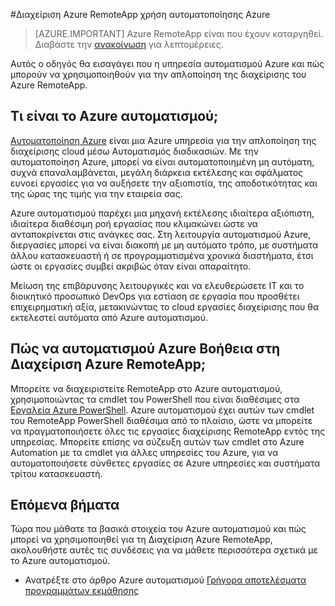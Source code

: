 <properties
    pageTitle="Διαχείριση Azure RemoteApp χρήση αυτοματοποίησης Azure | Microsoft Azure"
    description="Μάθετε περισσότερα σχετικά με τον τρόπο την υπηρεσία αυτοματισμού Azure μπορεί να χρησιμοποιηθεί για τη Διαχείριση Azure RemoteApp."
    services="automation"
    documentationCenter=""
    authors="mgoedtel"
    manager="jwhit"
    editor=""/>

<tags
    ms.service="automation"
    ms.workload="tbd"
    ms.tgt_pltfrm="na"
    ms.devlang="na"
    ms.topic="article"
    ms.date="08/15/2016"
    ms.author="magoedte;csand"/>

#<a name="managing-azure-remoteapp-using-azure-automation"></a>Διαχείριση Azure RemoteApp χρήση αυτοματοποίησης Azure

> [AZURE.IMPORTANT]
> Azure RemoteApp είναι που έχουν καταργηθεί. Διαβάστε την [ανακοίνωση](https://go.microsoft.com/fwlink/?linkid=821148) για λεπτομέρειες.

Αυτός ο οδηγός θα εισαγάγει που η υπηρεσία αυτοματισμού Azure και πώς μπορούν να χρησιμοποιηθούν για την απλοποίηση της διαχείρισης του Azure RemoteApp.

## <a name="what-is-azure-automation"></a>Τι είναι το Azure αυτοματισμού;

[Αυτοματοποίηση Azure](../automation/automation-intro.md) είναι μια Azure υπηρεσία για την απλοποίηση της διαχείρισης cloud μέσω Αυτοματισμός διαδικασιών. Με την αυτοματοποίηση Azure, μπορεί να είναι αυτοματοποιημένη μη αυτόματη, συχνά επαναλαμβάνεται, μεγάλη διάρκεια εκτέλεσης και σφάλματος ευνοεί εργασίες για να αυξήσετε την αξιοπιστία, της αποδοτικότητας και της ώρας της τιμής για την εταιρεία σας.

Azure αυτοματισμού παρέχει μια μηχανή εκτέλεσης ιδιαίτερα αξιόπιστη, ιδιαίτερα διαθέσιμη ροή εργασίας που κλιμακώνει ώστε να ανταποκρίνεται στις ανάγκες σας. Στη λειτουργία αυτοματισμού Azure, διεργασίες μπορεί να είναι διακοπή με μη αυτόματο τρόπο, με συστήματα άλλου κατασκευαστή ή σε προγραμματισμένα χρονικά διαστήματα, έτσι ώστε οι εργασίες συμβεί ακριβώς όταν είναι απαραίτητο.

Μείωση της επιβάρυνσης λειτουργικές και να ελευθερώσετε IT και το διοικητικό προσωπικό DevOps για εστίαση σε εργασία που προσθέτει επιχειρηματική αξία, μετακινώντας το cloud εργασίες διαχείρισης που θα εκτελεστεί αυτόματα από Azure αυτοματισμού.


## <a name="how-can-azure-automation-help-manage-azure-remoteapp"></a>Πώς να αυτοματισμού Azure Βοήθεια στη Διαχείριση Azure RemoteApp;

Μπορείτε να διαχειριστείτε RemoteApp στο Azure αυτοματισμού, χρησιμοποιώντας τα cmdlet του PowerShell που είναι διαθέσιμες στα [Εργαλεία Azure PowerShell](https://msdn.microsoft.com/library/azure/jj156055.aspx). Azure αυτοματισμού έχει αυτών των cmdlet του RemoteApp PowerShell διαθέσιμα από το πλαίσιο, ώστε να μπορείτε να πραγματοποιήσετε όλες τις εργασίες διαχείρισης RemoteApp εντός της υπηρεσίας. Μπορείτε επίσης να σύζευξη αυτών των cmdlet στο Azure Automation με τα cmdlet για άλλες υπηρεσίες του Azure, για να αυτοματοποιήσετε σύνθετες εργασίες σε Azure υπηρεσίες και συστήματα τρίτου κατασκευαστή.


## <a name="next-steps"></a>Επόμενα βήματα

Τώρα που μάθατε τα βασικά στοιχεία του Azure αυτοματισμού και πώς μπορεί να χρησιμοποιηθεί για τη Διαχείριση Azure RemoteApp, ακολουθήστε αυτές τις συνδέσεις για να μάθετε περισσότερα σχετικά με το Azure αυτοματισμού.

* Ανατρέξτε στο άρθρο Azure αυτοματισμού [Γρήγορα αποτελέσματα προγραμμάτων εκμάθησης](../automation/automation-first-runbook-graphical.md)
